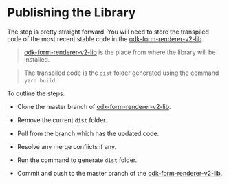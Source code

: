 # Publishing the Library

The step is pretty straight forward. You will need to store the transpiled code of the most recent stable code in the [odk-form-renderer-v2-lib](https://bitbucket.org/mpowersocial/odk-form-renderer-v2-lib/src/master/).

> [odk-form-renderer-v2-lib](https://bitbucket.org/mpowersocial/odk-form-renderer-v2-lib/src/master/) is the place from where the library will be installed.

> The transpiled code is the `dist` folder generated using the command `yarn build`.

To outline the steps:

* Clone the master branch of [odk-form-renderer-v2-lib](https://bitbucket.org/mpowersocial/odk-form-renderer-v2-lib/src/master/).


* Remove the current `dist` folder.

* Pull from the branch which has the updated code.

* Resolve any merge conflicts if any.

* Run the command to generate `dist` folder.

* Commit and push to the master branch of the [odk-form-renderer-v2-lib](https://bitbucket.org/mpowersocial/odk-form-renderer-v2-lib/src/master/).